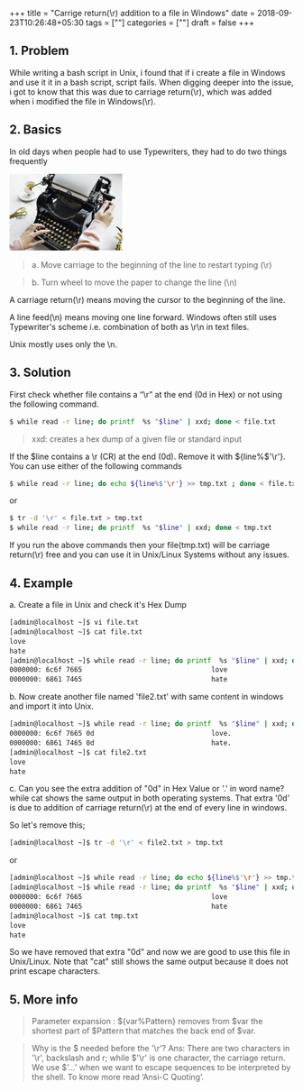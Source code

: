 +++
title = "Carrige return(\\r) addition to a file in Windows"
date = 2018-09-23T10:26:48+05:30
tags = [""]
categories = [""]
draft = false
+++



## 1. Problem

While writing a bash script in Unix, i found that if i create a file in Windows and use it it in a bash script, script fails. When digging deeper into the issue, i got to know that this was due to carriage return(\r), which was added when i modified the file in Windows(\r).



## 2. Basics

In old days when people had to use Typewriters, they had to do two things frequently

<img src="/posts/images/typewriter.jpg" alt="drawing" width="200"/>

>a. Move carriage to the beginning of the line to
restart typing (\r)

>b. Turn wheel to move the paper to change the line (\n)



A carriage return(\r) means moving the cursor to the beginning of the line.

A line feed(\n) means moving one line forward. Windows often still uses Typewriter's scheme i.e. combination of both as \r\n in text files.

Unix mostly uses only the \n.

## 3. Solution

First check whether file contains a “\r” at the end (0d in Hex) or not using the following command.

```bash
$ while read -r line; do printf  %s "$line" | xxd; done < file.txt
```
 >xxd: creates a hex dump of a given file or standard input

If the $line contains a \r (CR) at the end (0d). Remove it with ${line%$'\r'}. You can use either of the following commands
```bash
$ while read -r line; do echo ${line%$'\r'} >> tmp.txt ; done < file.txt
```
or
```bash
$ tr -d '\r' < file.txt > tmp.txt
$ while read -r line; do printf  %s "$line" | xxd; done < tmp.txt
```

If you run the above commands then your file(tmp.txt) will be carriage return(\r) free and you can use it in Unix/Linux Systems without any issues.

## 4. Example

a. Create a file in Unix and check it's Hex Dump

```bash
[admin@localhost ~]$ vi file.txt
[admin@localhost ~]$ cat file.txt
love
hate
[admin@localhost ~]$ while read -r line; do printf  %s "$line" | xxd; done < file.txt
0000000: 6c6f 7665                                love
0000000: 6861 7465                                hate
```
 b. Now create another file named 'file2.txt'  with same content in windows and import it into Unix.
```bash
[admin@localhost ~]$ while read -r line; do printf  %s "$line" | xxd; done < file2.txt
0000000: 6c6f 7665 0d                             love.
0000000: 6861 7465 0d                             hate.
[admin@localhost ~]$ cat file2.txt
love
hate
```

c. Can you see the extra addition of "0d" in Hex Value or '.' in word name? while cat shows the same output in both operating systems. That extra '0d' is due to addition of carriage return(\r) at the end of every line in windows.

So let's remove this;
```bash
[admin@localhost ~]$ tr -d '\r' < file2.txt > tmp.txt
```
or
```bash
[admin@localhost ~]$ while read -r line; do echo ${line%$'\r'} >> tmp.txt ; done < file.txt
[admin@localhost ~]$ while read -r line; do printf  %s "$line" | xxd; done < tmp.txt
0000000: 6c6f 7665                                love
0000000: 6861 7465                                hate
[admin@localhost ~]$ cat tmp.txt
love
hate
```

So we have removed that extra "0d" and now we are good to use this file in Unix/Linux. Note that "cat" still shows the same output because it does not print escape characters.



## 5. More info

>Parameter expansion : ${var%Pattern} removes from $var the shortest part of $Pattern that matches the back end of $var.

>Why is the $ needed before the '\r'?
Ans: There are two characters in '\r', backslash and r; while $'\r' is one character, the carriage return. We use $'...' when we want to escape sequences to be interpreted by the shell. To know more read ‘Ansi-C Quoting’.

